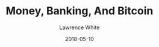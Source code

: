 ---
layout: media
title: Money, Banking, And Bitcoin
date: 2018-05-10
categories: ['Money and Austrian Economics']
author: ['Lawrence White']
excerpt: The natural state of money is that it’s a creature of the market. But most modern economists don’t know that. I think it’s a widespread attitude that money is a creature of the state. Since 1971 when Nixon closed the gold window, the last link to gold was severed. Their control is less than perfect but in the long run they can correct course and keep inflation in bounds. They’ve been able to hit targets a lot better than a lot of us have expected. In 2013 at the Bretton-Woods conference, Paul Walker addressed that the current system is unstable but there were no answers to reform it. There isn’t a lot of consensus to reform it. There is concern that we don’t have any reason to be confident that the system won’t deteriorate dramatically. We’ve seen hyperinflation in some places and there’s no guarantees this won’t happen in the United States or Europe besides popular pressure. Inflation targeting leaves central banks in place with all their sovereignty to violate whatever commitments they have with impunity. My personal view is we were in a better place when we didn’t put all our eggs in one basket. But I don’t have any blueprint on how to get back to that or to institute a new commodity money system. Probably the most important thing now is to give people options. Make sure there are no legal obstacles to people who don’t trust the government’s currency to use something else, whether gold or bitcoin.
external_url: https://soundcloud.com/cryptovoices/show-40-lawrence-white-money-banking-bitcoin
---
